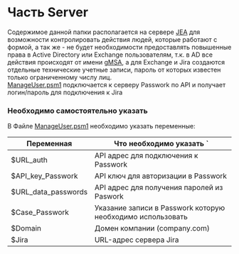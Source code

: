 # Часть Server

Содержимое данной папки располагается на сервере [JEA](https://learn.microsoft.com/en-us/powershell/scripting/learn/remoting/jea/overview?view=powershell-7.3) для возможности контролировать действия людей, которые работают с формой, а так же - не будет необходимости предоставлять повышенные права в Active Directory или Exchange пользователям, т.к. в AD все действия происходят от имени [gMSA](https://learn.microsoft.com/ru-ru/windows-server/security/group-managed-service-accounts/group-managed-service-accounts-overview), а для Exchange и Jira создаются отдельные технические учетные записи, пароль от которых известен только ограниченному числу лиц.   
[ManageUser.psm1](https://github.com/AleksandrMikoshi/PowerShell/blob/main/Manage-Users/Server/ManageUser.psm1) подключается к серверу Passwork по API и получает логин/пароль для подключения к Jira   

### Необходимо самостоятельно указать

В Файле [ManageUser.psm1](https://github.com/AleksandrMikoshi/PowerShell/blob/main/Manage-Users/Server/ManageUser.psm1) необходимо указать переменные:   

| Переменная            | Что необходимо указать                                        `|
|---|---|
| $URL_auth             | API адрес для подключения к Passwork                          |
| $API_key_Passwork     | API ключ для авторизации в Passwork                           |
| $URL_data_passwords   | API адрес для получения паролей из Paswork                    |
| $Case_Passwork        | Указание записи в Passwork которую необходимо использовать    |
| $Domain               | Домен компании (company.com)                                  |
| $Jira                 | URL-адрес сервера Jira                                        |
